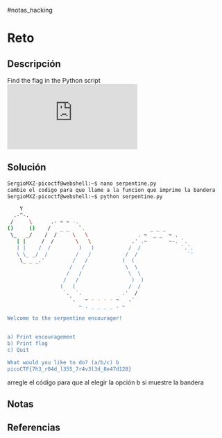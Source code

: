 #notas_hacking
# Reto
## Descripción
Find the flag in the Python script![Download Python script](https://artifacts.picoctf.net/c/37/serpentine.py)
## Solución
```bash
SergioMXZ-picoctf@webshell:~$ nano serpentine.py 
cambie el codigo para que llame a la funcion que imprime la bandera
SergioMXZ-picoctf@webshell:~$ python serpentine.py 

    Y
  .-^-.
 /     \      .- ~ ~ -.
()     ()    /   _ _   `.                     _ _ _
 \_   _/    /  /     \   \                . ~  _ _  ~ .
   | |     /  /       \   \             .' .~       ~-. `.
   | |    /  /         )   )           /  /             `.`.
   \ \_ _/  /         /   /           /  /                `'
    \_ _ _.'         /   /           (  (
                    /   /             \  \
                   /   /               \  \
                  /   /                 )  )
                 (   (                 /  /
                  `.  `.             .'  /
                    `.   ~ - - - - ~   .'
                       ~ . _ _ _ _ . ~

Welcome to the serpentine encourager!


a) Print encouragement
b) Print flag
c) Quit

What would you like to do? (a/b/c) b
picoCTF{7h3_r04d_l355_7r4v3l3d_8e47d128}
```
arregle el código para que al elegir la opción b si muestre la bandera 
## Notas
## Referencias
